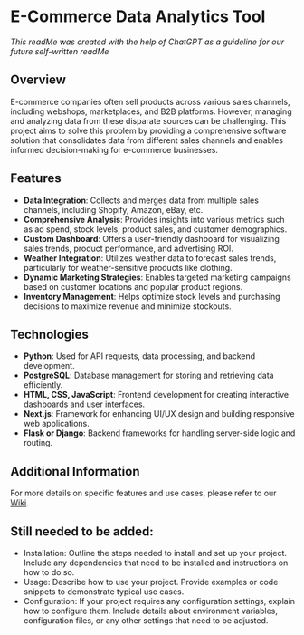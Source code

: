 # E-Commerce Data Analytics Tool

*This readMe was created with the help of ChatGPT as a guideline for our future self-written readMe*

## Overview
E-commerce companies often sell products across various sales channels, including webshops, marketplaces, and B2B platforms. However, managing and analyzing data from these disparate sources can be challenging. This project aims to solve this problem by providing a comprehensive software solution that consolidates data from different sales channels and enables informed decision-making for e-commerce businesses.

## Features
- **Data Integration**: Collects and merges data from multiple sales channels, including Shopify, Amazon, eBay, etc.
- **Comprehensive Analysis**: Provides insights into various metrics such as ad spend, stock levels, product sales, and customer demographics.
- **Custom Dashboard**: Offers a user-friendly dashboard for visualizing sales trends, product performance, and advertising ROI.
- **Weather Integration**: Utilizes weather data to forecast sales trends, particularly for weather-sensitive products like clothing.
- **Dynamic Marketing Strategies**: Enables targeted marketing campaigns based on customer locations and popular product regions.
- **Inventory Management**: Helps optimize stock levels and purchasing decisions to maximize revenue and minimize stockouts.

## Technologies
- **Python**: Used for API requests, data processing, and backend development.
- **PostgreSQL**: Database management for storing and retrieving data efficiently.
- **HTML, CSS, JavaScript**: Frontend development for creating interactive dashboards and user interfaces.
- **Next.js**: Framework for enhancing UI/UX design and building responsive web applications.
- **Flask or Django**: Backend frameworks for handling server-side logic and routing.


## Additional Information
For more details on specific features and use cases, please refer to our [Wiki](https://github.com/your-project/wiki).

## Still needed to be added:
- Installation: Outline the steps needed to install and set up your project. Include any dependencies that need to be installed and instructions on how to do so.
- Usage: Describe how to use your project. Provide examples or code snippets to demonstrate typical use cases.
- Configuration: If your project requires any configuration settings, explain how to configure them. Include details about environment variables, configuration files, or any other settings that need to be adjusted.
